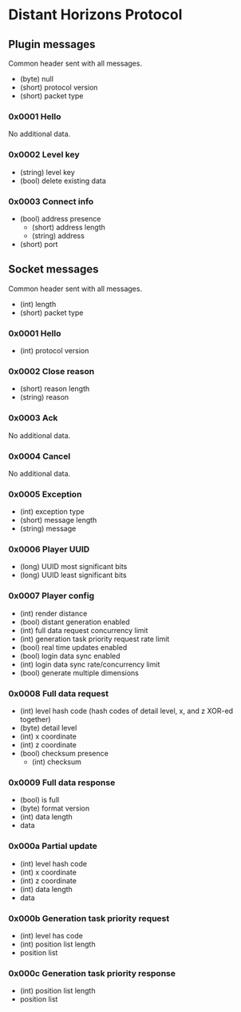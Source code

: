 # Distant Horizons Protocol

## Plugin messages

Common header sent with all messages.
* (byte) null
* (short) protocol version
* (short) packet type

### 0x0001 Hello

No additional data.

### 0x0002 Level key

* (string) level key
* (bool) delete existing data

### 0x0003 Connect info

* (bool) address presence
   * (short) address length
   * (string) address
* (short) port

## Socket messages

Common header sent with all messages.
* (int) length
* (short) packet type

### 0x0001 Hello

* (int) protocol version

### 0x0002 Close reason

* (short) reason length
* (string) reason

### 0x0003 Ack

No additional data.

### 0x0004 Cancel

No additional data.

### 0x0005 Exception

* (int) exception type
* (short) message length
* (string) message

### 0x0006 Player UUID

* (long) UUID most significant bits
* (long) UUID least significant bits

### 0x0007 Player config

* (int) render distance
* (bool) distant generation enabled
* (int) full data request concurrency limit
* (int) generation task priority request rate limit
* (bool) real time updates enabled
* (bool) login data sync enabled
* (int) login data sync rate/concurrency limit
* (bool) generate multiple dimensions

### 0x0008 Full data request

* (int) level hash code (hash codes of detail level, x, and z XOR-ed together)
* (byte) detail level
* (int) x coordinate
* (int) z coordinate
* (bool) checksum presence
   * (int) checksum

### 0x0009 Full data response

* (bool) is full
* (byte) format version
* (int) data length
* data

### 0x000a Partial update

* (int) level hash code
* (int) x coordinate
* (int) z coordinate
* (int) data length
* data

### 0x000b Generation task priority request

* (int) level has code
* (int) position list length
* position list

### 0x000c Generation task priority response

* (int) position list length
* position list
